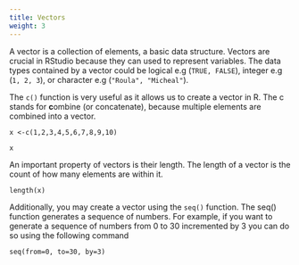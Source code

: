 ```yaml
---
title: Vectors
weight: 3
---
```


A vector is a collection of elements, a basic data structure. Vectors are crucial in RStudio because they can used to represent variables. The data types contained by a vector could be logical e.g (`TRUE, FALSE`), integer e.g (`1, 2, 3`), or character e.g (`"Roula", "Micheal"`). 
</br>

The `c()` function is very useful as it allows us to create a vector in R. The c stands for **c**ombine (or concatenate), because multiple elements are combined into a vector.

```{r vector, message=FALSE, warning=FALSE, paged.print=FALSE}
x <-c(1,2,3,4,5,6,7,8,9,10)
```

```{r x, message=FALSE, warning=FALSE, paged.print=FALSE}
x
```

An important property of vectors is their length. The length of a vector is the count of how many elements are within it.

```{r length, message=FALSE, warning=FALSE, paged.print=FALSE}
length(x)
```


Additionally, you may create a vector using the `seq()` function. The seq() function generates a sequence of numbers. For example, if you want to generate a sequence of numbers from 0 to 30 incremented by 3 you can do so using the following command

```{r seq, message=FALSE, warning=FALSE, paged.print=FALSE}
seq(from=0, to=30, by=3)
```
